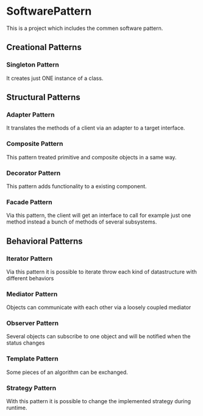 # SoftwarePattern

This is a project which includes the commen software pattern.

## Creational Patterns

### Singleton Pattern
It creates just ONE instance of a class.

## Structural Patterns

### Adapter Pattern
It translates the methods of a client via an adapter to a target interface.

### Composite Pattern
This pattern treated primitive and composite objects in a same way.

### Decorator Pattern
This pattern adds functionality to a existing component.

### Facade Pattern
Via this pattern, the client will get an interface to call for example just one method instead a bunch of methods of several subsystems.

## Behavioral Patterns

### Iterator Pattern
Via this pattern it is possible to iterate throw each kind of datastructure with different behaviors

### Mediator Pattern
Objects can communicate with each other via a loosely coupled mediator

### Observer Pattern
Several objects can subscribe to one object and will be notified when the status changes

### Template Pattern
Some pieces of an algorithm can be exchanged.

### Strategy Pattern
With this pattern it is possible to change the implemented strategy during runtime.